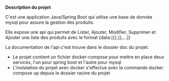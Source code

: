 **Description du projet**

C'est une application Java/Spring Boot qui utilise une base de donnée mysql pour assure la gestion des produits.

Elle expose une api qui permet de Lister, Ajouter, Modifier, Supprimer et Ajouter une liste des produits avec le format {data:[{},{},...]} 

La documentation de l'api c'est trouve dans le dossier doc du projet.

- Le projet contient un fichier docker-compose pour mettre en place deux services, l'un pour spring boot et l'autre pour mysql
- L'instalation du projet avec docker s'effectue avec la commande docker compose up depuis le dossier racine du projet

